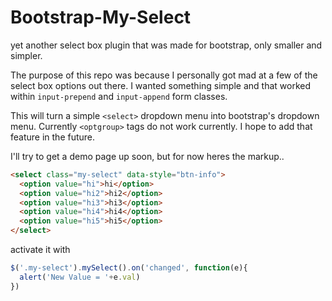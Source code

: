 Bootstrap-My-Select
==================

yet another select box plugin that was made for bootstrap, only smaller and simpler.

The purpose of this repo was because I personally got mad at a few of the select box options out there. I wanted something simple and that worked within `input-prepend` and `input-append` form classes.

This will turn a simple `<select>` dropdown menu into bootstrap's dropdown menu. Currently `<optgroup>` tags do not work currently. I hope to add that feature in the future.

I'll try to get a demo page up soon, but for now heres the markup..

````html
<select class="my-select" data-style="btn-info">
  <option value="hi">hi</option>
  <option value="hi2">hi2</option>
  <option value="hi3">hi3</option>
  <option value="hi4">hi4</option>
  <option value="hi5">hi5</option>
</select>
````
activate it with
````javascript
$('.my-select').mySelect().on('changed', function(e){
  alert('New Value = '+e.val)
})
````
